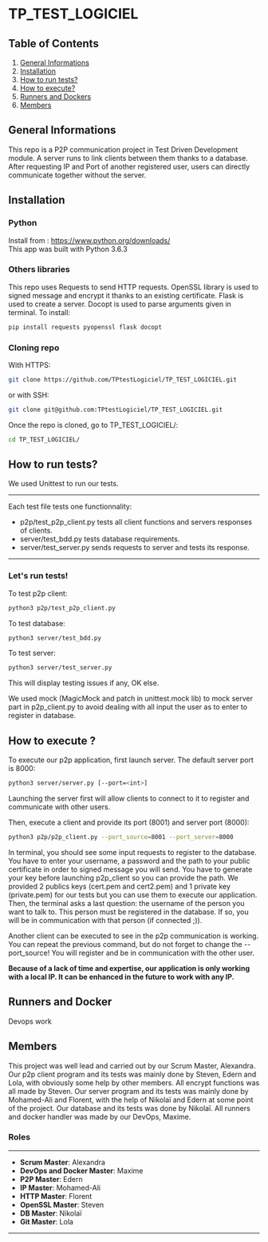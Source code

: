 # TP_TEST_LOGICIEL

## Table of Contents
1. [General Informations](#general-informations)
2. [Installation](#installation)
3. [How to run tests?](#tests)
4. [How to execute?](#execute)
5. [Runners and Dockers](#runners-docker)
6. [Members](#members)

## General Informations
This repo is a P2P communication project in Test Driven Development module. A server runs to link clients between them thanks to a database. After requesting IP and Port of another registered user, users can directly communicate together without the server.

## Installation

### Python 
Install from : https://www.python.org/downloads/  
This app was built with Python 3.6.3

### Others libraries
This repo uses Requests to send HTTP requests.
OpenSSL library is used to signed message and encrypt it thanks to an existing certificate.
Flask is used to create a server.
Docopt is used to parse arguments given in terminal.
To install:
```sh
pip install requests pyopenssl flask docopt

```

### Cloning repo
With HTTPS:
```sh
git clone https://github.com/TPtestLogiciel/TP_TEST_LOGICIEL.git
``` 
or with SSH:
```sh
git clone git@github.com:TPtestLogiciel/TP_TEST_LOGICIEL.git
``` 
Once the repo is cloned, go to TP_TEST_LOGICIEL/:
```sh
cd TP_TEST_LOGICIEL/
```

## How to run tests?

We used Unittest to run our tests.
***
Each test file tests one functionnality: 
* p2p/test_p2p_client.py tests all client functions and servers responses of clients.
* server/test_bdd.py tests database requirements.
* server/test_server.py sends requests to server and tests its response.
***
### Let's run tests!
To test p2p client:
```sh
python3 p2p/test_p2p_client.py
```
To test database:
```sh
python3 server/test_bdd.py
```
To test server:
```sh
python3 server/test_server.py
```
This will display testing issues if any, OK else.

We used mock (MagicMock and patch in unittest.mock lib) to mock server part in p2p_client.py to avoid dealing with all input the user as to enter to register in database.

## How to execute ?

To execute our p2p application, first launch server. The default server port is 8000:
```sh
python3 server/server.py [--port=<int>]
```
Launching the server first will allow clients to connect to it to register and communicate with other users.

Then, execute a client and provide its port (8001) and server port (8000):
```sh
python3 p2p/p2p_client.py --port_source=8001 --port_server=8000
```
In terminal, you should see some input requests to register to the database. You have to enter your username, a password and the path to your public certificate in order to signed message you will send. You have to generate your key before launching p2p_client so you can provide the path. We provided 2 publics keys (cert.pem and cert2.pem) and 1 private key (private.pem) for our tests but you can use them to execute our application.
Then, the terminal asks a last question: the username of the person you want to talk to. This person must be registered in the database. If so, you will be in communication with that person (if connected ;)).

Another client can be executed to see in the p2p communication is working. You can repeat the previous command, but do not forget to change the --port_source!
You will register and be in communication with the other user.

**Because of a lack of time and expertise, our application is only working with a local IP. It can be enhanced in the future to work with any IP.**

## Runners and Docker

Devops work

## Members
This project was well lead and carried out by our Scrum Master, Alexandra.
Our p2p client program and its tests was mainly done by Steven, Edern and Lola, with obviously some help by other members. All encrypt functions was all made by Steven.
Our server program and its tests was mainly done by Mohamed-Ali and Florent, with the help of Nikolaï and Edern at some point of the project.
Our database and its tests was done by Nikolaï.
All runners and docker handler was made by our DevOps, Maxime.

### Roles
***
* __Scrum Master__: Alexandra
* __DevOps and Docker Master__: Maxime
* __P2P Master__: Edern
* __IP Master__: Mohamed-Ali
* __HTTP Master__: Florent
* __OpenSSL Master__: Steven
* __DB Master__: Nikolaï
* __Git Master__: Lola
***